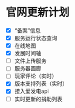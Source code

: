 # 官网更新计划

* [x] “备案”信息
* [x] 服务运行状态查询
* [x] 在线地图
* [x] 发展时间轴
* [ ] 文件上传服务
* [ ] 服务器画廊
* [ ] 玩家评论（实时）
* [x] 版本支持列表（实时）
* [x] 接入爱发电api
* [ ] 实时更新的捐助列表
